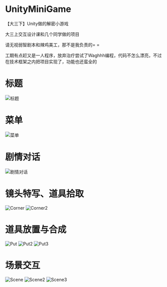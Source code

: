 # UnityMiniGame
【大三下】Unity做的解密小游戏

大三上交互设计课和几个同学做的项目

请无视弱智剧本和辣鸡美工，那不是我负责的= =

工期有点赶又是一人程序，放弃治疗尝试了Waghhh编程，代码不怎么漂亮，不过在技术框架之内把项目实现了，功能也还蛮全的


# 标题
![标题](https://github.com/XiaYaoShiXin/UnityMiniGame/blob/master/Preview/Title.PNG)

# 菜单
![菜单](https://github.com/XiaYaoShiXin/UnityMiniGame/blob/master/Preview/Menu.PNG)

# 剧情对话
![剧情对话](https://github.com/XiaYaoShiXin/UnityMiniGame/blob/master/Preview/Talk.PNG)

# 镜头特写、道具拾取
![Corner](https://github.com/XiaYaoShiXin/UnityMiniGame/blob/master/Preview/Corner.PNG)
![Corner2](https://github.com/XiaYaoShiXin/UnityMiniGame/blob/master/Preview/Corner2.PNG)

# 道具放置与合成
![Put](https://github.com/XiaYaoShiXin/UnityMiniGame/blob/master/Preview/Put.PNG)
![Put2](https://github.com/XiaYaoShiXin/UnityMiniGame/blob/master/Preview/Put2.PNG)
![Put3](https://github.com/XiaYaoShiXin/UnityMiniGame/blob/master/Preview/Put3.PNG)

# 场景交互
![Scene](https://github.com/XiaYaoShiXin/UnityMiniGame/blob/master/Preview/Scene.PNG)
![Scene2](https://github.com/XiaYaoShiXin/UnityMiniGame/blob/master/Preview/Scene2.PNG)
![Scene3](https://github.com/XiaYaoShiXin/UnityMiniGame/blob/master/Preview/Scene3.PNG)
